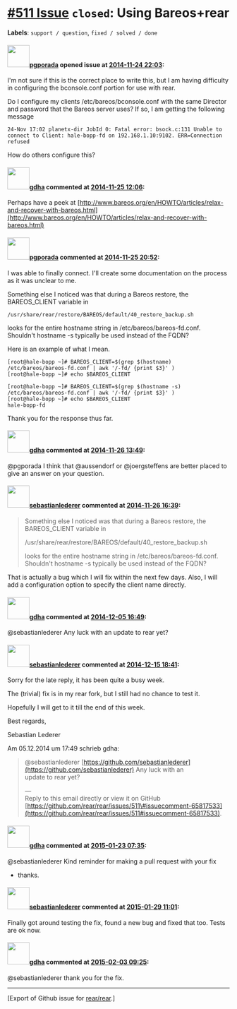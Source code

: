 [\#511 Issue](https://github.com/rear/rear/issues/511) `closed`: Using Bareos+rear
==================================================================================

**Labels**: `support / question`, `fixed / solved / done`

#### <img src="https://avatars.githubusercontent.com/u/2382565?u=c1c90ec1d903558f74347e0149055646be44febb&v=4" width="50">[pgporada](https://github.com/pgporada) opened issue at [2014-11-24 22:03](https://github.com/rear/rear/issues/511):

I'm not sure if this is the correct place to write this, but I am having
difficulty in configuring the bconsole.conf portion for use with rear.

Do I configure my clients /etc/bareos/bconsole.conf with the same
Director and password that the Bareos server uses? If so, I am getting
the following message

    24-Nov 17:02 planetx-dir JobId 0: Fatal error: bsock.c:131 Unable to connect to Client: hale-bopp-fd on 192.168.1.10:9102. ERR=Connection refused

How do others configure this?

#### <img src="https://avatars.githubusercontent.com/u/888633?u=cdaeb31efcc0048d3619651aa18dd4b76e636b21&v=4" width="50">[gdha](https://github.com/gdha) commented at [2014-11-25 12:06](https://github.com/rear/rear/issues/511#issuecomment-64390359):

Perhaps have a peek at
[http://www.bareos.org/en/HOWTO/articles/relax-and-recover-with-bareos.html](http://www.bareos.org/en/HOWTO/articles/relax-and-recover-with-bareos.html)

#### <img src="https://avatars.githubusercontent.com/u/2382565?u=c1c90ec1d903558f74347e0149055646be44febb&v=4" width="50">[pgporada](https://github.com/pgporada) commented at [2014-11-25 20:52](https://github.com/rear/rear/issues/511#issuecomment-64468778):

I was able to finally connect. I'll create some documentation on the
process as it was unclear to me.

Something else I noticed was that during a Bareos restore, the
BAREOS\_CLIENT variable in

    /usr/share/rear/restore/BAREOS/default/40_restore_backup.sh

looks for the entire hostname string in /etc/bareos/bareos-fd.conf.
Shouldn't hostname -s typically be used instead of the FQDN?

Here is an example of what I mean.

    [root@hale-bopp ~]# BAREOS_CLIENT=$(grep $(hostname) /etc/bareos/bareos-fd.conf | awk '/-fd/ {print $3}' )
    [root@hale-bopp ~]# echo $BAREOS_CLIENT

    [root@hale-bopp ~]# BAREOS_CLIENT=$(grep $(hostname -s) /etc/bareos/bareos-fd.conf | awk '/-fd/ {print $3}' )
    [root@hale-bopp ~]# echo $BAREOS_CLIENT
    hale-bopp-fd

Thank you for the response thus far.

#### <img src="https://avatars.githubusercontent.com/u/888633?u=cdaeb31efcc0048d3619651aa18dd4b76e636b21&v=4" width="50">[gdha](https://github.com/gdha) commented at [2014-11-26 13:49](https://github.com/rear/rear/issues/511#issuecomment-64621665):

@pgporada I think that @aussendorf or @joergsteffens are better placed
to give an answer on your question.

#### <img src="https://avatars.githubusercontent.com/u/3583086?v=4" width="50">[sebastianlederer](https://github.com/sebastianlederer) commented at [2014-11-26 16:39](https://github.com/rear/rear/issues/511#issuecomment-64673700):

> Something else I noticed was that during a Bareos restore, the
> BAREOS\_CLIENT variable in
>
> /usr/share/rear/restore/BAREOS/default/40\_restore\_backup.sh
>
> looks for the entire hostname string in /etc/bareos/bareos-fd.conf.
> Shouldn't hostname -s typically be used instead of the FQDN?

That is actually a bug which I will fix within the next few days. Also,
I will add a configuration option to specify the client name directly.

#### <img src="https://avatars.githubusercontent.com/u/888633?u=cdaeb31efcc0048d3619651aa18dd4b76e636b21&v=4" width="50">[gdha](https://github.com/gdha) commented at [2014-12-05 16:49](https://github.com/rear/rear/issues/511#issuecomment-65817533):

@sebastianlederer Any luck with an update to rear yet?

#### <img src="https://avatars.githubusercontent.com/u/3583086?v=4" width="50">[sebastianlederer](https://github.com/sebastianlederer) commented at [2014-12-15 18:41](https://github.com/rear/rear/issues/511#issuecomment-67042718):

Sorry for the late reply, it has been quite a busy week.

The (trivial) fix is in my rear fork, but I still had no chance to test
it.

Hopefully I will get to it till the end of this week.

Best regards,

Sebastian Lederer

Am 05.12.2014 um 17:49 schrieb gdha:

> @sebastianlederer
> [https://github.com/sebastianlederer](https://github.com/sebastianlederer)
> Any luck with an  
> update to rear yet?
>
> —  
> Reply to this email directly or view it on GitHub  
> [https://github.com/rear/rear/issues/511\#issuecomment-65817533](https://github.com/rear/rear/issues/511#issuecomment-65817533).

#### <img src="https://avatars.githubusercontent.com/u/888633?u=cdaeb31efcc0048d3619651aa18dd4b76e636b21&v=4" width="50">[gdha](https://github.com/gdha) commented at [2015-01-23 07:35](https://github.com/rear/rear/issues/511#issuecomment-71157416):

@sebastianlederer Kind reminder for making a pull request with your fix
- thanks.

#### <img src="https://avatars.githubusercontent.com/u/3583086?v=4" width="50">[sebastianlederer](https://github.com/sebastianlederer) commented at [2015-01-29 11:01](https://github.com/rear/rear/issues/511#issuecomment-72006724):

Finally got around testing the fix, found a new bug and fixed that too.
Tests are ok now.

#### <img src="https://avatars.githubusercontent.com/u/888633?u=cdaeb31efcc0048d3619651aa18dd4b76e636b21&v=4" width="50">[gdha](https://github.com/gdha) commented at [2015-02-03 09:25](https://github.com/rear/rear/issues/511#issuecomment-72618749):

@sebastianlederer thank you for the fix.

------------------------------------------------------------------------

\[Export of Github issue for
[rear/rear](https://github.com/rear/rear).\]
